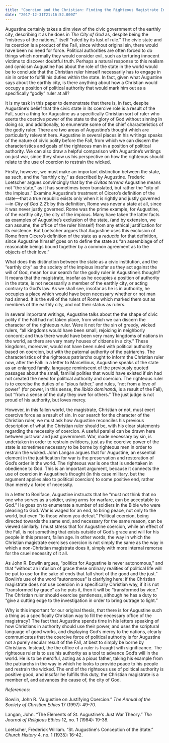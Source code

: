 ```yaml
---
title: "Coercion and the Christian: Finding the Righteous Magistrate In the Political Thought of Augustine"
date: "2017-12-31T21:16:52.000Z"
---
```

Augustine certainly takes a dim view of the civic government of the earthly city, describing it as he does in _The City of God_ as, despite being the “mistress of the nations,” itself “ruled by its lust of rule.” The civic state and its coercion is a product of the Fall, since without original sin, there would have been no need for force. Political authorities are often forced to do things which normally they would consider evil, such as torturing innocent victims to discover doubtful truth. Perhaps a natural response to this realism and cynicism Augustine has about the role of the state in the world would be to conclude that the Christian ruler himself necessarily has to engage in sin in order to fulfill his duties within the state. In fact, given what Augustine says about the earthly city, is there anything about how a Christian would occupy a position of political authority that would mark him out as a specifically “godly” ruler at all? 

It is my task in this paper to demonstrate that there is, in fact, despite Augustine’s belief that the civic state in its coercive role is a result of the Fall, such a thing for Augustine as a specifically Christian sort of ruler who exerts the coercive power of the state to the glory of God without sinning in doing so, and additionally, to enumerate some of the chief characteristics of the godly ruler. There are two areas of Augustine’s thought which are particularly relevant here. Augustine in several places in his writings speaks of the nature of civic polity before the Fall, from which we can discern the characteristics and goals of the righteous man in a position of political authority. We can also draw a helpful comparison with Augustine’s writings on just war, since they show us his perspective on how the righteous should relate to the use of coercion to restrain the wicked.

Firstly, however, we must make an important distinction between the state, as such, and the “earthly city,” as described by Augustine. Frederic Loetscher argues convincingly that by the _civitas terrena_ Augustine means not “the state,” as it has sometimes been translated, but rather the “city of the impious.” Examine Augustine’s treatment of Cicero’s definition of the state—that a true republic exists only when it is rightly and justly governed—in _City of God_ 2.21: by this definition, Rome was never a state at all, since it was never justly governed. Rome was the prime example, for Augustine, of the earthly city, the city of the impious. Many have taken the latter facts as examples of Augustine’s exclusion of the state, (and by extension, we can assume, the office of the ruler himself) from any ethical justification for its existence. But Loetscher argues that Augustine uses this exclusion of Rome from Cicero’s definition of the state as a _reductio_ for that definition, since Augustine himself goes on to define the state as “an assemblage of of reasonable beings bound together by a common agreement as to the objects of their love.”

What does this distinction between the state as a civic institution, and the “earthly city” as the society of the impious insofar as they act against the will of God, mean for our search for the godly ruler in Augustine’s thought? It means that the magistrate, insofar as he occupies a position of authority in the state, is not necessarily a member of the earthly city, or acting contrary to God’s law. As we shall see, insofar as he is in authority, he occupies a place which would have been necessary whether or not man had sinned. It is the evil of the rulers of Rome which marked them out as members of the earthly city, and not their status as rulers.

In several important writings, Augustine talks about the the shape of civic polity if the Fall had not taken place, from which we can discern the character of the righteous ruler. Were it not for the sin of greedy, wicked rulers, “all kingdoms would have been small, rejoicing in neighborly concord; and thus there would have been very many kingdoms of nations in the world, as there are very many houses of citizens in a city.” These kingdoms, moreover, would not have been ruled with political authority based on coercion, but with the paternal authority of the patriarchs. The characteristics of the righteous patriarchs ought to inform the Christian ruler now, after the Fall: in a letter to Marcellinus, Augustine speaks of the state as an enlarged family, language reminiscent of the previously quoted passages about the small, familial polities that would have existed if sin had not created the need for political authority and coercion. The righteous ruler is to exercise the duties of a “pious father,” and rules, “not from a love of power” (for power, in this sense, the _libido dominandi,_ is a result of the Fall), but “from a sense of the duty they owe for others.” The just judge is not proud of his authority, but loves mercy.

However, in this fallen world, the magistrate, Christian or not, must exert coercive force as a result of sin. In our search for the character of the Christian ruler, we must ask how Augustine reconciles his previous description of what the Christian ruler should be, with his clear statements regarding the necessity of coercion. A useful parallel can be drawn here between just war and just government. War, made necessary by sin, is undertaken in order to restrain evildoers, just as the coercive power of the state is sometimes necessary to be borne by righteous men in order to restrain the wicked. John Langan argues that for Augustine, an essential element in the justification for war is the preservation and restoration of God’s order in the world. The righteous war is one that is undertaken in obedience to God.  This is an important argument, because it connects the use of coercion in Augustine’s thought (in this case military, but the argument applies also to political coercion) to some positive end, rather than merely a force of necessity.

In a letter to Boniface, Augustine instructs that he “must not think that no one who serves as a soldier, using arms for warfare, can be acceptable to God.” He goes on to enumerate a number of soldiers in the Bible who were pleasing to God. War is waged for an end, to bring peace, not only to the world, but even “to those whom you defeat.” Political coercion, being directed towards the same end, and necessary for the same reason, can be viewed similarly. I must stress that for Augustine coercion, while an effect of the Fall, is not something that exists outside of God’s grace and will for his people in this present, fallen age. In other words, the way in which the Christian magistrate exercises coercion is not simply the same as the way in which a non-Christian magistrate does it, simply with more internal remorse for the cruel necessity of it all. 

As John R. Bowlin argues, “politics for Augustine is never autonomous,” and that “without an infusion of grace these ordinary realities of political life will be put to use for the sake of ends that fall short of the good and the just.” Bowlin’s use of the word “autonomous” is clarifying here: if the Christian magistrate does not use coercion in a specifically Christian way, if it is not “transformed by grace” as he puts it, then it will be “transformed by vice.” The Christian ruler should exercise gentleness, although he has a duty to “give a cutting edge to the investigation in order to bring outrage to light.” 

Why is this important for our original thesis, that there is for Augustine such a thing as a specifically Christian way to fill the necessary office of the magistracy? The fact that Augustine spends time in his letters speaking of how Christians in authority should use their power, and uses the scriptural language of good works, and displaying God’s mercy to the nations, clearly communicates that the coercive force of political authority is for Augustine not a purely secular result of the Fall, at best to simply be borne by Christians. Instead, the the office of a ruler is fraught with significance. The righteous ruler is to use his authority as a tool to advance God’s will in the world. He is to be merciful, acting as a pious father, taking his example from the patriarchs in the way in which he looks to provide peace to his people and restrain the wicked. The end of the righteous use of political authority is positive good, and insofar he fulfills this duty, the Christian magistrate is a member of, and advances the cause of, the city of God.

_References_:

Bowlin, John R. “Augustine on Justifying Coercion.” _The Annual of the Society of Christian Ethics_ 17 (1997): 49-70.

Langan, John. “The Elements of St. Augustine's Just War Theory.” _The Journal of Religious Ethics_ 12, no. 1 (1984): 19-38.

Loetscher, Frederick William. “St. Augustine's Conception of the State.” _Church History_ 4, no. 1 (1935): 16-42.